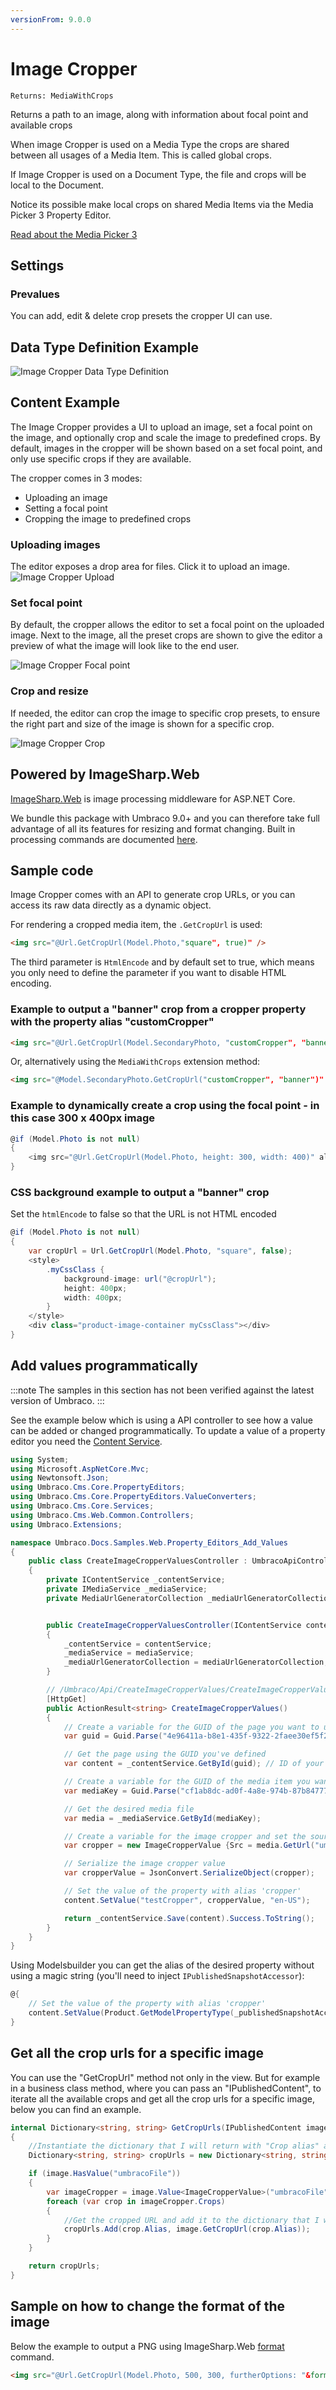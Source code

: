 ```yaml
---
versionFrom: 9.0.0
---
```


# Image Cropper

`Returns: MediaWithCrops`

Returns a path to an image, along with information about focal point and available crops

When image Cropper is used on a Media Type the crops are shared between all usages of a Media Item. This is called global crops.

If Image Cropper is used on a Document Type, the file and crops will be local to the Document.

Notice its possible make local crops on shared Media Items via the Media Picker 3 Property Editor.

[Read about the Media Picker 3](../Media-Picker-3/index.md)

## Settings

### Prevalues

You can add, edit & delete crop presets the cropper UI can use.

## Data Type Definition Example

![Image Cropper Data Type Definition](images/imageCropper-v9.png)

## Content Example

The Image Cropper provides a UI to upload an image, set a focal point on the image, and optionally crop and scale the image to predefined crops.
By default, images in the cropper will be shown based on a set focal point, and only use specific crops if they are available.

The cropper comes in 3 modes:

-   Uploading an image
-   Setting a focal point
-   Cropping the image to predefined crops

### Uploading images

The editor exposes a drop area for files. Click it to upload an image.
![Image Cropper Upload](images/imageCropper-upload-v8.png)

### Set focal point

By default, the cropper allows the editor to set a focal point on the uploaded image.
Next to the image, all the preset crops are shown to give the editor a preview of what
the image will look like to the end user.

![Image Cropper Focal point](images/imageCropper-focalpoint-v8.png)

### Crop and resize

If needed, the editor can crop the image to specific crop presets, to ensure the right part and size of the image
is shown for a specific crop.

![Image Cropper Crop](images/imageCropper-crop-v8.png)

## Powered by ImageSharp.Web

[ImageSharp.Web](https://sixlabors.com/products/imagesharp-web/) is image processing middleware for ASP.NET Core.

We bundle this package with Umbraco 9.0+ and you can therefore take full advantage of all its features for resizing and format changing. Built in processing commands are documented [here](https://docs.sixlabors.com/articles/imagesharp.web/processingcommands.html).

## Sample code

Image Cropper comes with an API to generate crop URLs, or you can access its raw data directly as a
dynamic object.

For rendering a cropped media item, the `.GetCropUrl` is used:

```html
<img src="@Url.GetCropUrl(Model.Photo,"square", true)" />

```

The third parameter is `HtmlEncode` and by default set to true, which means you only need to define the parameter if you want to disable HTML encoding.

### Example to output a "banner" crop from a cropper property with the property alias "customCropper"

```html
<img src="@Url.GetCropUrl(Model.SecondaryPhoto, "customCropper", "banner")" />
```

Or, alternatively using the `MediaWithCrops` extension method:

```html
<img src="@Model.SecondaryPhoto.GetCropUrl("customCropper", "banner")" />
```

### Example to dynamically create a crop using the focal point - in this case 300 x 400px image

```csharp
@if (Model.Photo is not null)
{
    <img src="@Url.GetCropUrl(Model.Photo, height: 300, width: 400)" alt="@Model.Photo.Name" />
}
```

### CSS background example to output a "banner" crop

Set the `htmlEncode` to false so that the URL is not HTML encoded

```csharp
@if (Model.Photo is not null)
{
    var cropUrl = Url.GetCropUrl(Model.Photo, "square", false);
    <style>
        .myCssClass {
            background-image: url("@cropUrl");
            height: 400px;
            width: 400px;
        }
    </style>
    <div class="product-image-container myCssClass"></div>
}
```

## Add values programmatically

:::note
The samples in this section has not been verified against the latest version of Umbraco.
:::

See the example below which is using a API controller to see how a value can be added or changed programmatically. To update a value of a property editor you need the [Content Service](../../../../../Reference/Management/Services/ContentService/index.md).

```csharp
using System;
using Microsoft.AspNetCore.Mvc;
using Newtonsoft.Json;
using Umbraco.Cms.Core.PropertyEditors;
using Umbraco.Cms.Core.PropertyEditors.ValueConverters;
using Umbraco.Cms.Core.Services;
using Umbraco.Cms.Web.Common.Controllers;
using Umbraco.Extensions;

namespace Umbraco.Docs.Samples.Web.Property_Editors_Add_Values
{
    public class CreateImageCropperValuesController : UmbracoApiController
    {
        private IContentService _contentService;
        private IMediaService _mediaService;
        private MediaUrlGeneratorCollection _mediaUrlGeneratorCollection;


        public CreateImageCropperValuesController(IContentService contentService, IMediaService mediaService, MediaUrlGeneratorCollection mediaUrlGeneratorCollection)
        {
            _contentService = contentService;
            _mediaService = mediaService;
            _mediaUrlGeneratorCollection = mediaUrlGeneratorCollection;
        }

        // /Umbraco/Api/CreateImageCropperValues/CreateImageCropperValues
        [HttpGet]
        public ActionResult<string> CreateImageCropperValues()
        {
            // Create a variable for the GUID of the page you want to update
            var guid = Guid.Parse("4e96411a-b8e1-435f-9322-2faee30ef5f2");

            // Get the page using the GUID you've defined
            var content = _contentService.GetById(guid); // ID of your page

            // Create a variable for the GUID of the media item you want to use
            var mediaKey = Guid.Parse("cf1ab8dc-ad0f-4a8e-974b-87b84777b0d6");

            // Get the desired media file
            var media = _mediaService.GetById(mediaKey);

            // Create a variable for the image cropper and set the source
            var cropper = new ImageCropperValue {Src = media.GetUrl("umbracoFile", _mediaUrlGeneratorCollection)};

            // Serialize the image cropper value
            var cropperValue = JsonConvert.SerializeObject(cropper);

            // Set the value of the property with alias 'cropper'
            content.SetValue("testCropper", cropperValue, "en-US");

            return _contentService.Save(content).Success.ToString();
        }
    }
}
```

Using Modelsbuilder you can get the alias of the desired property without using a magic string (you'll need to inject `IPublishedSnapshotAccessor`):

```csharp
@{
    // Set the value of the property with alias 'cropper'
    content.SetValue(Product.GetModelPropertyType(_publishedSnapshotAccessor, x => x.TestCropper).Alias, cropperValue, "en-US");
}
```

## Get all the crop urls for a specific image

You can use the "GetCropUrl" method not only in the view. But for example in a business class method, where you can pass an "IPublishedContent", to iterate all the available crops and get all the crop urls for a specific image, below you can find an example. 

```csharp
internal Dictionary<string, string> GetCropUrls(IPublishedContent image)
{
    //Instantiate the dictionary that I will return with "Crop alias" and "Cropped URL"
    Dictionary<string, string> cropUrls = new Dictionary<string, string>();

    if (image.HasValue("umbracoFile"))
    {
        var imageCropper = image.Value<ImageCropperValue>("umbracoFile");
        foreach (var crop in imageCropper.Crops)
        {
            //Get the cropped URL and add it to the dictionary that I will return
            cropUrls.Add(crop.Alias, image.GetCropUrl(crop.Alias));
        }
    }

    return cropUrls;
}
```

## Sample on how to change the format of the image

Below the example to output a PNG using ImageSharp.Web [format](https://docs.sixlabors.com/articles/imagesharp.web/processingcommands.html#format) command.

```html
<img src="@Url.GetCropUrl(Model.Photo, 500, 300, furtherOptions: "&format=png")" />
```
